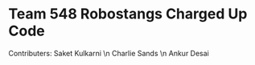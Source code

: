 # Team 548 Robostangs Charged Up Code

Contributers:
  Saket Kulkarni \n
  Charlie Sands \n
  Ankur Desai
